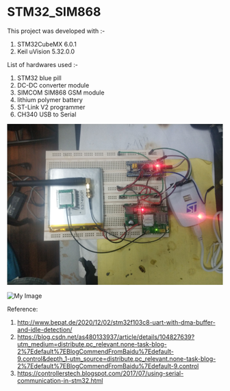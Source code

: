 # STM32_SIM868


This project was developed with :-<br /> 
1. STM32CubeMX 6.0.1<br /> 
2. Keil uVision 5.32.0.0<br />

List of hardwares used :-<br />
1. STM32 blue pill 
2. DC-DC converter module
3. SIMCOM SIM868 GSM module
4. lithium polymer battery
5. ST-Link V2 programmer
6. CH340 USB to Serial


![My Image](images/testbed.jpg)


![My Image](images/sscom.png)




Reference: <br />
1. http://www.bepat.de/2020/12/02/stm32f103c8-uart-with-dma-buffer-and-idle-detection/ <br />
2. https://blog.csdn.net/as480133937/article/details/104827639?utm_medium=distribute.pc_relevant.none-task-blog-2%7Edefault%7EBlogCommendFromBaidu%7Edefault-9.control&depth_1-utm_source=distribute.pc_relevant.none-task-blog-2%7Edefault%7EBlogCommendFromBaidu%7Edefault-9.control <br />
3. https://controllerstech.blogspot.com/2017/07/using-serial-communication-in-stm32.html <br />



